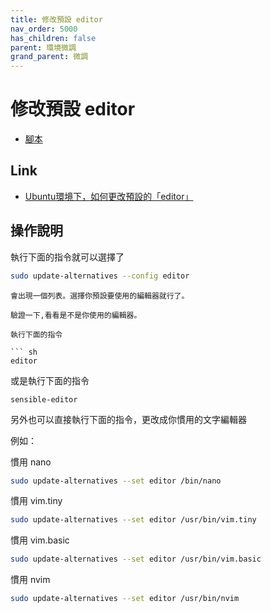 ```yaml
---
title: 修改預設 editor
nav_order: 5000
has_children: false
parent: 環境微調
grand_parent: 微調
---
```



# 修改預設 editor

* [腳本](https://github.com/samwhelp/note-about-ubuntu/tree/gh-pages/_demo/adjustment/env/editor/select-editor)

## Link

* [Ubuntu環境下，如何更改預設的「editor」](http://samwhelp.github.io/blog/read/linux/ubuntu/editor/select-editor/)

## 操作說明

執行下面的指令就可以選擇了

``` sh
sudo update-alternatives --config editor
```
```
會出現一個列表。選擇你預設要使用的編輯器就行了。

驗證一下,看看是不是你使用的編輯器。

執行下面的指令

``` sh
editor
```

或是執行下面的指令

```
sensible-editor
```

另外也可以直接執行下面的指令，更改成你慣用的文字編輯器

例如：

慣用 nano

``` sh
sudo update-alternatives --set editor /bin/nano
```

慣用 vim.tiny

``` sh
sudo update-alternatives --set editor /usr/bin/vim.tiny
```

慣用 vim.basic

``` sh
sudo update-alternatives --set editor /usr/bin/vim.basic
```

慣用 nvim

``` sh
sudo update-alternatives --set editor /usr/bin/nvim
```
